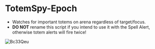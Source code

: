 # TotemSpy-Epoch
- Watches for important totems on arena regardless of target/focus.
- **DO NOT** rename this script if you intend to use it with the Spell Alert, otherwise totem alerts will fire twice!

![Bc33Qeu](https://github.com/user-attachments/assets/c2a806b6-49fb-4b21-a875-20476113329d)

